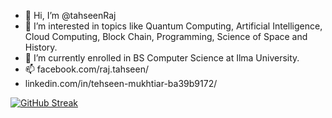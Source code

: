 - 👋 Hi, I’m @tahseenRaj
- 👀 I’m interested in topics like Quantum Computing, Artificial Intelligence, Cloud Computing, Block Chain, Programming, Science of Space and History.
- 🌱 I’m currently enrolled in BS Computer Science at Ilma University.
- 📫 facebook.com/raj.tahseen/
- linkedin.com/in/tehseen-mukhtiar-ba39b9172/

[![GitHub Streak](https://github-readme-streak-stats.herokuapp.com?user=tahseenRaj&border_radius=5)](https://git.io/streak-stats)
